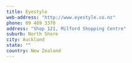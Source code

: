 ```yaml
---
title: Eyestyle
web-address: "http://www.eyestyle.co.nz"
phone: 09 489 3370
address: "Shop 121, Milford Shopping Centre"
suburb: North Shore
city: Auckland
state: ""
country: New Zealand
---
```

